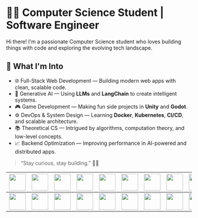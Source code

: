 # 👨‍💻 Computer Science Student | Software Engineer

Hi there! I'm a passionate Computer Science student who loves building things with code and exploring the evolving tech landscape.

## 🔧 What I'm Into
- 🌐 Full-Stack Web Development — Building modern web apps with clean, scalable code.
- 🧠 Generative AI — Using **LLMs** and **LangChain** to create intelligent systems.
- 🎮 Game Development — Making fun side projects in **Unity** and **Godot**.
- ⚙️ DevOps & System Design — Learning **Docker**, **Kubernetes**, **CI/CD**, and scalable architecture.
- 📚 Theoretical CS — Intrigued by algorithms, computation theory, and low-level concepts.
- 📈 Backend Optimization — Improving performance in AI-powered and distributed apps.

> “Stay curious, stay building.” 🔧💡

<img src="https://github.com/m-ans-ishfaq/m-ans-ishfaq/assets/150812466/52307eff-c272-4bc5-ba72-e4630fc49e6e" width="45" height="45"> |<img src="https://github.com/m-ans-ishfaq/m-ans-ishfaq/assets/150812466/4493061f-0062-448b-8550-8600076cb325" width="45" height="45"> |<img src="https://github.com/m-ans-ishfaq/m-ans-ishfaq/assets/150812466/ee9ef4d9-4ff9-4e34-aa83-b602a46a79eb" width="45" height="45"> | <img src="https://github.com/m-ans-ishfaq/m-ans-ishfaq/assets/150812466/f4ed95ac-5df6-41ee-8922-5445a237703b" width="45" height="45"> | <img src="https://github.com/m-ans-ishfaq/m-ans-ishfaq/assets/150812466/1a3b35ad-637a-429f-a34c-6f82aabfb62f" width="45" height="45"> | <img src="https://github.com/m-ans-ishfaq/m-ans-ishfaq/assets/150812466/bcb47e51-e4c8-4e05-8181-e77d83ebb7ad" width="45" height="45"> | <img src="https://github.com/m-ans-ishfaq/m-ans-ishfaq/assets/150812466/f83f2966-18ab-4a81-a423-8f22d8a40e67" width="45" height="45"> | <img src="https://github.com/m-ans-ishfaq/m-ans-ishfaq/assets/150812466/d74a1ce4-b503-4768-ae15-16b6377d0e84" width="45" height="45"> | <img src="https://github.com/m-ans-ishfaq/m-ans-ishfaq/assets/150812466/115c6eef-a333-47de-a1c7-9873d98e55fa" width="45" height="45"> | <img src="https://github.com/m-ans-ishfaq/m-ans-ishfaq/assets/150812466/14bb1304-db35-4305-8012-cd8e17e86a29" width="45" height="45"> | <img src="https://github.com/m-ans-ishfaq/m-ans-ishfaq/assets/150812466/07ce6236-939b-447c-9ba4-4007e0cd9671" width="45" height="45"> | <img src="https://github.com/m-ans-ishfaq/m-ans-ishfaq/assets/150812466/a81bd050-eb97-4542-b7d6-6da176464980" width="45" height="45"> | <img src="https://github.com/m-ans-ishfaq/m-ans-ishfaq/assets/150812466/3dba7066-5a88-4cc3-9f8e-5566ec36b979" width="45" height="45"> | <img src="https://github.com/m-ans-ishfaq/m-ans-ishfaq/assets/150812466/f0ecfb45-20cc-43e4-9fb7-1a95731ec4c5" width="45" height="45">
--- | --- | --- | --- |--- |--- |--- |--- |--- |--- |--- |--- |--- |---
<img src="https://github.com/m-ans-ishfaq/m-ans-ishfaq/assets/150812466/6404eee8-63ba-4e4f-9579-f2188fb59515" width="45" height="45"> | <img src="https://github.com/m-ans-ishfaq/m-ans-ishfaq/assets/150812466/1218dd57-cc79-4253-b5d9-9c1fb0d6d3e8" width="45" height="45"> | <img src="https://github.com/m-ans-ishfaq/m-ans-ishfaq/assets/150812466/bde76bda-3ecb-4bef-9370-3f34469d23b2" width="45" height="45"> | <img src="https://github.com/m-ans-ishfaq/m-ans-ishfaq/assets/150812466/2473c0c1-191c-4d8a-acb4-a70718acaf5b" width="45" height="45"> | <img src="https://github.com/m-ans-ishfaq/m-ans-ishfaq/assets/150812466/b6663e17-3994-4e43-998a-51414606d09e" width="45" height="45"> | <img src="https://github.com/m-ans-ishfaq/m-ans-ishfaq/assets/150812466/b8018612-1a04-41a8-ae65-5cf5fa9af796" width="45" height="45"> | <img src="https://github.com/m-ans-ishfaq/m-ans-ishfaq/assets/150812466/a5ed8508-07f9-4b2a-a4e7-92f01790473f" width="45" height="45"> | <img src="https://github.com/m-ans-ishfaq/m-ans-ishfaq/assets/150812466/16c1d090-629f-4dd3-99da-cec4da2fc3c7" width="45" height="45"> | <img src="https://github.com/m-ans-ishfaq/m-ans-ishfaq/assets/150812466/17e328a1-4f79-43a5-852d-a0a8036a92e8" width="45" height="45"> | <img src="https://github.com/m-ans-ishfaq/m-ans-ishfaq/assets/150812466/8d9389d1-55e4-4aa8-bc7a-bafeb69f673e" width="45" height="45"> | <img src="https://github.com/m-ans-ishfaq/m-ans-ishfaq/assets/150812466/9ef2ea03-d772-4fe0-8e15-aeda12dc9ae1" width="45" height="45"> | <img src="https://github.com/m-ans-ishfaq/m-ans-ishfaq/assets/150812466/50c71ef2-f8c6-48b0-bf14-db2904da7894" width="45" height="45"> | <img src="https://github.com/m-ans-ishfaq/m-ans-ishfaq/assets/150812466/737a7bb9-68aa-418b-ab99-2b87a30f33bf" width="45" height="45"> | <img src="https://github.com/m-ans-ishfaq/m-ans-ishfaq/assets/150812466/877d3e8e-87c3-4706-a1e9-b9efab8ad0c0" width="45" height="45">

